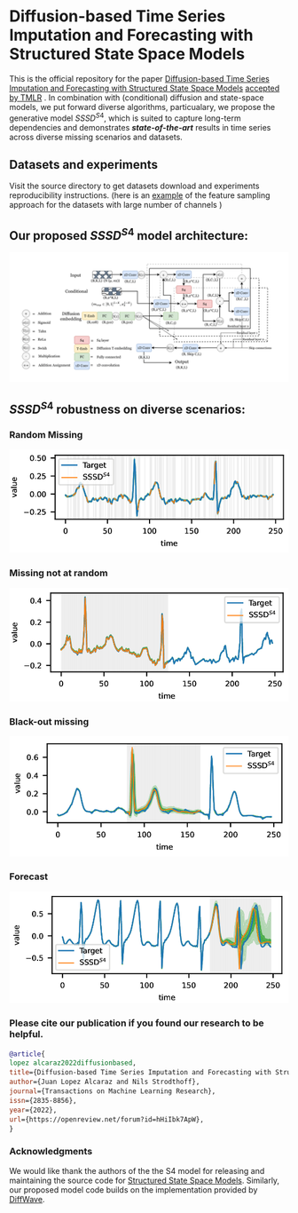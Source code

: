 # Diffusion-based Time Series Imputation and Forecasting with Structured State Space Models


This is the official repository for the paper [Diffusion-based Time Series Imputation and Forecasting with Structured State Space Models](https://openreview.net/forum?id=hHiIbk7ApW&referrer=%5BTMLR%5D(%2Fgroup%3Fid%3DTMLR)) <ins>accepted by TMLR</ins> . In combination with (conditional) diffusion and state-space models, we put forward diverse algorithms, particualary, we propose the generative model $`SSSD^{S4}`$, which is suited to capture long-term dependencies and demonstrates ***state-of-the-art*** results in time series across diverse missing scenarios and datasets. 

## Datasets and experiments
Visit the source directory to get datasets download and experiments reproducibility instructions. (here is an [example](https://github.com/AI4HealthUOL/SSSD/blob/main/docs/instructions/PEMS-Bay%20and%20METR-LA/feature_sample_process.ipynb) of the feature sampling approach for the datasets with large number of channels )


## Our proposed $`SSSD^{S4}`$ model architecture:
![alt text](https://github.com/AI4HealthUOL/SSSD/blob/main/reports/updated_architecture.png?style=centerme)

## $`SSSD^{S4}`$ robustness on diverse scenarios:

### Random Missing
![alt text](https://github.com/AI4HealthUOL/SSSD/blob/main/reports/plots_merged_001.png?style=centerme)

### Missing not at random
![alt text](https://github.com/AI4HealthUOL/SSSD/blob/main/reports/plots_merged_002.png?style=centerme)

### Black-out missing
![alt text](https://github.com/AI4HealthUOL/SSSD/blob/main/reports/plots_merged_003.png?style=centerme)

### Forecast
![alt text](https://github.com/AI4HealthUOL/SSSD/blob/main/reports/plots_merged_004.png?style=centerme)




### Please cite our publication if you found our research to be helpful.

```bibtex
@article{
lopez alcaraz2022diffusionbased,
title={Diffusion-based Time Series Imputation and Forecasting with Structured State Space Models},
author={Juan Lopez Alcaraz and Nils Strodthoff},
journal={Transactions on Machine Learning Research},
issn={2835-8856},
year={2022},
url={https://openreview.net/forum?id=hHiIbk7ApW},
}

```

### Acknowledgments
We would like thank the authors of the the S4 model for releasing and maintaining the
source code for [Structured State Space Models](https://github.com/HazyResearch/state-spaces). Similarly, our proposed model code builds on the implementation provided by [DiffWave](https://github.com/philsyn/DiffWave-Vocoder).
